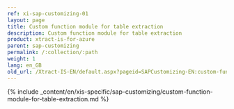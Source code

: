 ```yaml
---
ref: xi-sap-customizing-01
layout: page
title: Custom function module for table extraction
description: Custom function module for table extraction
product: xtract-is-for-azure
parent: sap-customizing
permalink: /:collection/:path
weight: 1
lang: en_GB
old_url: /Xtract-IS-EN/default.aspx?pageid=SAPCustomizing-EN:custom-function-module-for-table-compression
---
```

{% include _content/en/xis-specific/sap-customizing/custom-function-module-for-table-extraction.md %}
